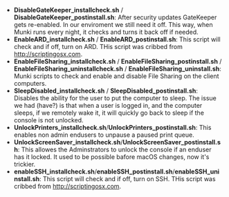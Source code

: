 
- **DisableGateKeeper_installcheck.sh** / **DisableGateKeeper_postinstall.sh**: After security updates GateKeeper gets re-enabled. In our enviroment we still need it off. This way, when Munki runs every night, it checks and turns it back off if needed.
- **EnableARD_installcheck.sh** / **EnableARD_postinstall.sh**: This script will check and if off, turn on ARD. THis script was cribbed from http://scriptingosx.com.
- **EnableFileSharing_installcheck.sh** / **EnableFileSharing_postinstall.sh** / **EnableFileSharing_uninstallcheck.sh** / **EnableFileSharing_uninstall.sh**: Munki scripts to check and enable and disable File Sharing on the client computers.
- **SleepDisabled_installcheck.sh** / **SleepDisabled_postinstall.sh**: Disables the ability for the user to put the computer to sleep. The issue we had (have?) is that when a user is logged in, and the computer sleeps, if we remotely wake it, it will quickly go back to sleep if the console is not unlocked.
- **UnlockPrinters_installcheck.sh**/**UnlockPrinters_postinstall.sh**: This enables non admin endusers to unpause a paused print queue.
- **UnlockScreenSaver_installcheck.sh**/**UnlockScreenSaver_postinstall.sh**: This allowes the Adminstrators to unlock the console if an enduser has it locked. It used to be possible bafore macOS changes, now it's trickier.
- **enableSSH_installcheck.sh**/**enableSSH_postinstall.sh**/**enableSSH_uninstall.sh**: This script will check and if off, turn on SSH. THis script was cribbed from http://scriptingosx.com.
